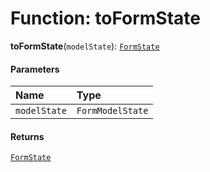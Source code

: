 # Function: toFormState

**toFormState**(`modelState`): [`FormState`](/auto-docs/form/interfaces/FormState.md)

#### Parameters

| Name | Type |
| :------ | :------ |
| `modelState` | `FormModelState` |

#### Returns

[`FormState`](/auto-docs/form/interfaces/FormState.md)
